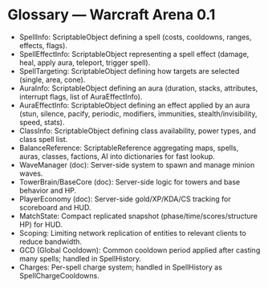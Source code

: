 # Glossary — Warcraft Arena 0.1

- SpellInfo: ScriptableObject defining a spell (costs, cooldowns, ranges, effects, flags).
- SpellEffectInfo: ScriptableObject representing a spell effect (damage, heal, apply aura, teleport, trigger spell).
- SpellTargeting: ScriptableObject defining how targets are selected (single, area, cone).
- AuraInfo: ScriptableObject defining an aura (duration, stacks, attributes, interrupt flags, list of AuraEffectInfo).
- AuraEffectInfo: ScriptableObject defining an effect applied by an aura (stun, silence, pacify, periodic, modifiers, immunities, stealth/invisibility, speed, stats).
- ClassInfo: ScriptableObject defining class availability, power types, and class spell list.
- BalanceReference: ScriptableReference aggregating maps, spells, auras, classes, factions, AI into dictionaries for fast lookup.
- WaveManager (doc): Server-side system to spawn and manage minion waves.
- TowerBrain/BaseCore (doc): Server-side logic for towers and base behavior and HP.
- PlayerEconomy (doc): Server-side gold/XP/KDA/CS tracking for scoreboard and HUD.
- MatchState: Compact replicated snapshot (phase/time/scores/structure HP) for HUD.
- Scoping: Limiting network replication of entities to relevant clients to reduce bandwidth.
- GCD (Global Cooldown): Common cooldown period applied after casting many spells; handled in SpellHistory.
- Charges: Per-spell charge system; handled in SpellHistory as SpellChargeCooldowns.
